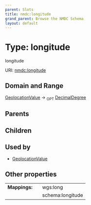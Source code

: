 ```yaml
---
parent: Slots
title: nmdc:longitude
grand_parent: Browse the NMDC Schema
layout: default
---
```


# Type: longitude


longitude

URI: [nmdc:longitude](https://microbiomedata/meta/longitude)

## Domain and Range

[GeolocationValue](GeolocationValue.md) ->  <sub>OPT</sub> [DecimalDegree](types/DecimalDegree.md)

## Parents


## Children


## Used by

 * [GeolocationValue](GeolocationValue.md)

## Other properties

|  |  |  |
| --- | --- | --- |
| **Mappings:** | | wgs:long |
|  | | schema:longitude |


